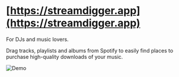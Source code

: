 # [https://streamdigger.app](https://streamdigger.app)

For DJs and music lovers.

Drag tracks, playlists and albums from Spotify to easily find places to purchase high-quality downloads of your music.

![Demo](docs/demo.gif)
